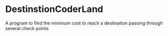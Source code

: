 # DestinstionCoderLand
A program to find the minimum cost to reach a destination passing through several check points
